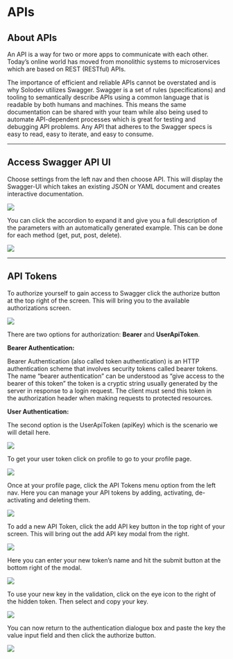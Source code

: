 # APIs

## About APIs

An API is a way for two or more apps to communicate with each other. Today’s online world has moved from monolithic systems to microservices which are based on REST (RESTful) APIs.

The importance of efficient and reliable APIs cannot be overstated and is why Solodev utilizes Swagger. Swagger is a set of rules (specifications) and tooling to semantically describe APIs using a common language that is readable by both humans and machines. This means the same documentation can be shared with your team while also being used to automate API-dependent processes which is great for testing and debugging API problems. Any API that adheres to the Swagger specs is easy to read, easy to iterate, and easy to consume.

---

## Access Swagger API UI

Choose settings from the left nav and then choose API. This will display the Swagger-UI which takes an existing JSON or YAML document and creates interactive documentation.

<a href="5-api-settings-lg.jpg" target="_blank"><img src="5-api-settings.jpg" style=" margin: auto; display: block"></a>


You can click the accordion to expand it and give you a full description of the parameters with an automatically generated example. This can be done for each method (get, put, post, delete).

<a href="5-api-settings-get-expand-lg.jpg" target="_blank"><img src="5-api-settings-get-expand.jpg" style=" margin: auto; display: block"></a>

---

## API Tokens

To authorize yourself to gain access to Swagger click the authorize button at the top right of the screen. This will bring you to the available authorizations screen.


<a href="5-api-settings-authorize-lg.jpg" target="_blank"><img src="5-api-settings-authorize.jpg" style=" margin: auto; display: block"></a>

There are two options for authorization: **Bearer** and **UserApiToken**.

**Bearer Authentication:**  

Bearer Authentication (also called token authentication) is an HTTP authentication scheme that involves security tokens called bearer tokens. The name “bearer authentication” can be understood as “give access to the bearer of this token” the token is a cryptic string usually generated by the server in response to a login request. The client must send this token in the authorization header when making requests to protected resources.

**User Authentication:**

The second option is the UserApiToken (apiKey) which is the scenario we will detail here. 

<a href="5-api-settings-authorize-choice-lg.jpg" target="_blank"><img src="5-api-settings-authorize-choice.jpg" style=" margin: auto; display: block"></a>

To get your user token click on profile to go to your profile page. 

<a href="5-api-settings-click-profile-lg.jpg" target="_blank"><img src="5-api-settings-click-profile.jpg" style=" margin: auto; display: block"></a>

Once at your profile page, click the API Tokens menu option from the left nav. Here you can manage your API tokens by adding, activating, de-activating and deleting them. 

<a href="5-api-prifile-apitokens-home-lg.jpg" target="_blank"><img src="5-api-prifile-apitokens-home.jpg" style=" margin: auto; display: block"></a>

To add a new API Token, click the add API key button in the top right of your screen. This will bring out the add API key modal from the right. 

<a href="5-api-profile-apitokens-addbtn-lg.jpg" target="_blank"><img src="5-api-profile-apitokens-addbtn.jpg" style=" margin: auto; display: block"></a>

Here you can enter your new token’s name and hit the submit button at the bottom right of the modal.

<a href="5-api-profile-apitokens-addmodal-lg.jpg" target="_blank"><img src="5-api-profile-apitokens-addmodal.jpg" style=" margin: auto; display: block"></a>


To use your new key in the validation, click on the eye icon to the right of the hidden token. Then select and copy your key. 

<a href="5-api-profile-apitokens-view-copy-lg.jpg" target="_blank"><img src="5-api-profile-apitokens-view-copy.jpg" style=" margin: auto; display: block"></a>

You can now return to the authentication dialogue box and paste the key the value input field and then click the authorize button.

<a href="5-api-settings-authorize-choice-lg.jpg" target="_blank"><img src="5-api-settings-authorize-choice.jpg" style=" margin: auto; display: block"></a>
